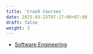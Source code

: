 ```yaml
---
title: 'Crash Courses'
date: 2025-03-25T07:17:00+07:00
draft: false
weight: 3
---
```


- [Software Engineering](./swe/)
